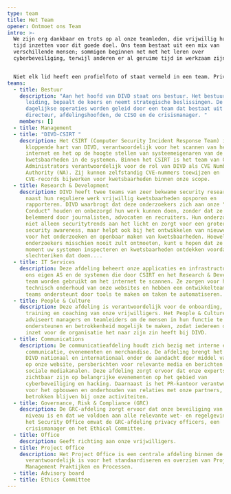 ```yaml
---
type: team
title: Het Team
opener: Ontmoet ons Team
intro: >-
  We zijn erg dankbaar en trots op al onze teamleden, die vrijwillig hun vrije
  tijd inzetten voor dit goede doel. Ons team bestaat uit een mix van
  verschillende mensen; sommigen beginnen net met het leren over
  cyberbeveiliging, terwijl anderen er al geruime tijd in werkzaam zijn. 


  Niet elk lid heeft een profielfoto of staat vermeld in een team. Privacy is belangrijk!
teams:
  - title: Bestuur
    description: "Aan het hoofd van DIVD staat ons bestuur. Het bestuur geeft
      leiding, bepaalt de koers en neemt strategische beslissingen. De
      dagelijkse operaties worden geleid door een team dat bestaat uit onze
      directeur, afdelingshoofden, de CISO en de crisismanager. "
    members: []
  - title: Management
  - title: "DIVD-CSIRT "
    description: Het CSIRT (Computer Security Incident Response Team) is het
      kloppende hart van DIVD, verantwoordelijk voor het scannen van het
      internet en het op de hoogte stellen van systeemeigenaren van de gevonden
      kwetsbaarheden in de systemen. Binnen het CSIRT is het team van CNA
      Administrators verantwoordelijk voor de rol van DIVD als CVE Number
      Authority (NA). Zij kunnen zelfstandig CVE-nummers toewijzen en
      CVE-records bijwerken voor kwetsbaarheden binnen onze scope.
  - title: Research & Development
    description: DIVD heeft twee teams van zeer bekwame security researchers die
      naast hun reguliere werk vrijwillig kwetsbaarheden opsporen en
      rapporteren. DIVD waarbrogt dat deze onderzoekers zich aan onze "Code of
      Conduct" houden en onbezorgd hun werk kunnen doen, zonder dat ze worden
      belemmerd door journalisten, advocaten en recruiters. Hun onderzoek brengt
      niet alleen securitytrends aan het licht en zorgt voor een grotere
      security awareness, maar helpt ook bij het ontwikkelen van nieuwe methoden
      voor het onderzoeken en openbaar maken van kwetsbaarheden. Hoewel u onze
      onderzoekers misschien nooit zult ontmoeten, kunt u hopen dat ze op dit
      moment uw systemen inspecteren en kwetsbaarheden ontdekken voordat de
      slechteriken dat doen....
  - title: IT Services
    description: Deze afdeling beheert onze applicaties en infrastructuur, waaronder
      ons eigen AS en de systemen die door CSIRT en het Research & Development
      team worden gebruikt om het internet te scannen. Ze zorgen voor het
      technisch onderhoud van onze websites en hebben een ontwikkelteam dat de
      teams ondersteunt door tools te maken om taken te automatiseren.
  - title: People & Culture
    description: Deze afdeling is verantwoordelijk voor de onboarding, offboarding,
      training en coaching van onze vrijwilligers. Het People & Culture-team
      adviseert managers en teamleiders om de mensen in hun functie te
      ondersteunen en betrokkenheid mogelijk te maken, zodat iedereen die zich
      inzet voor de organisatie het naar zijn zin heeft bij DIVD.
  - title: Communications
    description: De communicatieafdeling houdt zich bezig met interne en externe
      communicatie, evenementen en merchandise. De afdeling brengt het werk van
      DIVD nationaal en internationaal onder de aandacht door middel van blogs
      op onze website, persberichten voor relevante media en berichten op
      sociale mediakanalen. Deze afdeling zorgt ervoor dat onze experts
      zichtbaar zijn op belangrijke evenementen op het gebied van
      cyberbeveiliging en hacking. Daarnaast is het PR-kantoor verantwoordelijk
      voor het opbouwen en onderhouden van relaties met onze partners, zodat zij
      betrokken blijven bij onze activiteiten.
  - title: Governance, Risk & Compliance (GRC)
    description: De GRC-afdeling zorgt ervoor dat onze beveiliging van het hoogste
      niveau is en dat we voldoen aan alle relevante wet- en regelgeving. Naast
      het Security Office omvat de GRC-afdeling privacy officers, een
      crisismanager en het Ethical Committee.
  - title: Office
    description: Geeft richting aan onze vrijwilligers.
  - title: Project Office
    description: Het Project Office is een centrale afdeling binnen de DIVD die
      verantwoordelijk is voor het standaardiseren en overzien van Project
      Management Praktijken en Processen.
  - title: Advisory board
  - title: Ethics Committee
---
```

